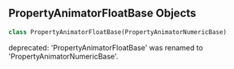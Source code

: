 ## PropertyAnimatorFloatBase Objects

```python
class PropertyAnimatorFloatBase(PropertyAnimatorNumericBase)
```

deprecated: 'PropertyAnimatorFloatBase' was renamed to 'PropertyAnimatorNumericBase'.

<a id="unreal.PropertyAnimatorBounce"></a>